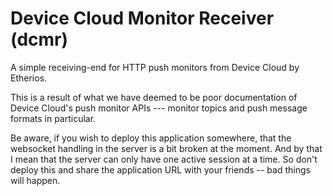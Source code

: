 Device Cloud Monitor Receiver (dcmr)
====

A simple receiving-end for HTTP push monitors from Device Cloud by Etherios.

This is a result of what we have deemed to be poor documentation of Device Cloud's
push monitor APIs --- monitor topics and push message formats in particular.

Be aware, if you wish to deploy this application somewhere, that the websocket
handling in the server is a bit broken at the moment. And by that I mean that
the server can only have one active session at a time. So don't deploy this and
share the application URL with your friends -- bad things will happen.
